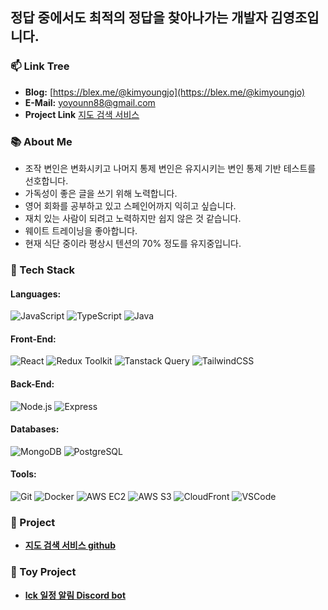 ## 정답 중에서도 최적의 정답을 찾아나가는 개발자 김영조입니다.

### 📫 Link Tree
- **Blog:** [https://blex.me/@kimyoungjo](https://blex.me/@kimyoungjo)
- **E-Mail:** yoyounn88@gmail.com
- **Project Link** [지도 검색 서비스](https://mymapapps.com/)

### 📚 About Me
- 조작 변인은 변화시키고 나머지 통제 변인은 유지시키는 변인 통제 기반 테스트를 선호합니다.
- 가독성이 좋은 글을 쓰기 위해 노력합니다.
- 영어 회화를 공부하고 있고 스페인어까지 익히고 싶습니다.
- 재치 있는 사람이 되려고 노력하지만 쉽지 않은 것 같습니다.
- 웨이트 트레이닝을 좋아합니다.
- 현재 식단 중이라 평상시 텐션의 70% 정도를 유지중입니다.

### 🚀 Tech Stack
#### **Languages:**
![JavaScript](https://img.shields.io/badge/-JavaScript-F7DF1E?style=flat&logo=JavaScript&logoColor=white)
![TypeScript](https://img.shields.io/badge/-TypeScript-007ACC?style=flat&logo=TypeScript&logoColor=white)
![Java](https://img.shields.io/badge/-Java-007396?style=flat&logo=Java&logoColor=white)

#### **Front-End:**
![React](https://img.shields.io/badge/-React-61DAFB?style=flat&logo=React&logoColor=white)
![Redux Toolkit](https://img.shields.io/badge/-Redux%20Toolkit-764ABC?style=flat&logo=Redux&logoColor=white)
![Tanstack Query](https://img.shields.io/badge/-Tanstack%20Query-FF4154?style=flat&logo=React%20Query&logoColor=white)
![TailwindCSS](https://img.shields.io/badge/-TailwindCSS-06B6D4?style=flat&logo=TailwindCSS&logoColor=white)

#### **Back-End:**
![Node.js](https://img.shields.io/badge/-Node.js-339933?style=flat&logo=Node.js&logoColor=white)
![Express](https://img.shields.io/badge/-Express-000000?style=flat&logo=Express&logoColor=white)

#### **Databases:**
![MongoDB](https://img.shields.io/badge/-MongoDB-47A248?style=flat&logo=MongoDB&logoColor=white)
![PostgreSQL](https://img.shields.io/badge/-PostgreSQL-336791?style=flat&logo=PostgreSQL&logoColor=white)

#### **Tools:**
![Git](https://img.shields.io/badge/-Git-F05032?style=flat&logo=Git&logoColor=white)
![Docker](https://img.shields.io/badge/-Docker-2496ED?style=flat&logo=Docker&logoColor=white)
![AWS EC2](https://img.shields.io/badge/-AWS%20EC2-FF9900?style=flat&logo=Amazon%20EC2&logoColor=white)
![AWS S3](https://img.shields.io/badge/-AWS%20S3-569A31?style=flat&logo=Amazon%20S3&logoColor=white)
![CloudFront](https://img.shields.io/badge/-CloudFront-232F3E?style=flat&logo=Amazon%20AWS&logoColor=white)
![VSCode](https://img.shields.io/badge/-VSCode-007ACC?style=flat&logo=Visual%20Studio%20Code&logoColor=white)

### 🌟 Project
- [**지도 검색 서비스 github**](https://github.com/yoyoyoun18/my-map)

### 🧸 Toy Project
- [**lck 일정 알림 Discord bot**](https://github.com/yoyoyoun18/lck-discord-bot)


